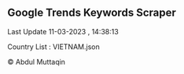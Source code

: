 

## Google Trends Keywords Scraper 
 
Last Update 11-03-2023 , 14:38:13

Country List :
VIETNAM.json



© Abdul Muttaqin 
